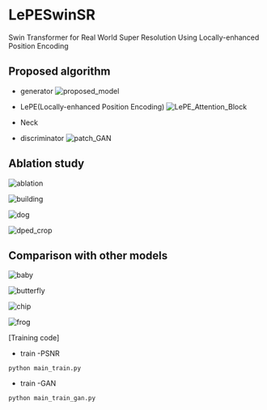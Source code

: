 # LePESwinSR
Swin Transformer for Real World Super Resolution Using Locally-enhanced Position Encoding

## Proposed algorithm
- generator
![proposed_model](img/proposed_model.png)




- LePE(Locally-enhanced Position Encoding)
![LePE_Attention_Block](img/LePE_Attention_Block.png)

- Neck

- discriminator
![patch_GAN](img/patchGAN.png)

## Ablation study
![ablation](img/ablation.png)

![building](img/ablation_study_building.png)

![dog](img/ablation_study_dog.png)

![dped_crop](img/ablation_study_dped_crop.png)

## Comparison with other models


![baby](img/comparison_baby.png)

![butterfly](img/comparison_butterfly.png)

![chip](img/comparison_chip.png)

![frog](img/comparison_frog.png)

[Training code]
- train -PSNR
```
python main_train.py
```

- train -GAN 
```
python main_train_gan.py
```
